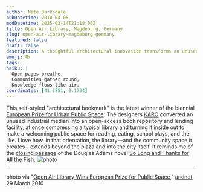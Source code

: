 ```yaml
---
author: Nate Barksdale
pubDatetime: 2010-04-05
modDatetime: 2025-03-14T21:18:06Z
title: Open Air Library, Magdeburg, Germany
slug: open-air-library-magdeburg-germany
featured: false
draft: false
description: A thoughtful architectural innovation transforms an unused space into a vibrant community library.
emoji: 📚
tags:
haiku: |
  Open pages breathe,  
  Communities gather round,  
  Knowledge flows like air.
coordinates: [41.3851, 2.1734]
---
```


This self-styled "architectural bookmark" is the latest winner of the biennial [European Prize for Urban Public Space](http://www.publicspace.org/en/prize/2010). The designers [KARO](http://www.karo-architekten.de/) converted an unused industrial median into an open-access book repository and lending facility, at once compressing a typical library and turning it inside out to make a welcoming public space for reading, eating, school plays, and the like. I love how, in that orientation, the library—and the community space it creates—extends beyond the plaza and into the city itself. It reminds me of the [closing passage](http://web.archive.org/web/20160503111449/http://www.terindell.com:80/asylum/docs/asylum.html) of the Douglas Adams novel [So Long and Thanks for All the Fish](https://www.google.com/search?q=%22So%20Long%20and%20Thanks%20for%20All%20the%20Fish%22%20amazon.com). [![photo](http://culture-making.com/media/timthumb.jpg)](http://arkinetblog.wordpress.com/2010/03/29/open-air-library-wins-european-prize-for-public-space/)

---

photo via "[Open Air Library Wins European Prize for Public Space](http://arkinetblog.wordpress.com/2010/03/29/open-air-library-wins-european-prize-for-public-space/)," [arkinet](http://arkinetblog.wordpress.com/2010/03/29/open-air-library-wins-european-prize-for-public-space/), 29 March 2010
